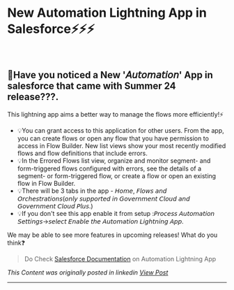 # New Automation Lightning App in Salesforce⚡⚡⚡

&nbsp;  

## 📱Have you noticed a New '𝘈𝘶𝘵𝘰𝘮𝘢𝘵𝘪𝘰𝘯' App in salesforce that came with Summer 24 release???. 


This lightning app aims a better way to manage the flows more efficiently!⚡

- 💡You can grant access to this application for other users. From the app, you can create flows or open any flow that you have permission to access in Flow Builder. New list views show your most recently modified flows and flow definitions that include errors.
- 💡In the Errored Flows list view, organize and monitor segment- and form-triggered flows configured with errors, see the details of a segment- or form-triggered flow, or create a flow or open an existing flow in Flow Builder.
- 💡There will be 3 tabs in the app - 𝘏𝘰𝘮𝘦, 𝘍𝘭𝘰𝘸𝘴 𝘢𝘯𝘥 𝘖𝘳𝘤𝘩𝘦𝘴𝘵𝘳𝘢𝘵𝘪𝘰𝘯𝘴(𝘰𝘯𝘭𝘺 𝘴𝘶𝘱𝘱𝘰𝘳𝘵𝘦𝘥 𝘪𝘯 𝘎𝘰𝘷𝘦𝘳𝘯𝘮𝘦𝘯𝘵 𝘊𝘭𝘰𝘶𝘥 𝘢𝘯𝘥 𝘎𝘰𝘷𝘦𝘳𝘯𝘮𝘦𝘯𝘵 𝘊𝘭𝘰𝘶𝘥 𝘗𝘭𝘶𝘴.) 
- 💡If you don't see this app enable it from setup :𝘗𝘳𝘰𝘤𝘦𝘴𝘴 𝘈𝘶𝘵𝘰𝘮𝘢𝘵𝘪𝘰𝘯 𝘚𝘦𝘵𝘵𝘪𝘯𝘨𝘴->𝘴𝘦𝘭𝘦𝘤𝘵 𝘌𝘯𝘢𝘣𝘭𝘦 𝘵𝘩𝘦 𝘈𝘶𝘵𝘰𝘮𝘢𝘵𝘪𝘰𝘯 𝘓𝘪𝘨𝘩𝘵𝘯𝘪𝘯𝘨 𝘈𝘱𝘱.

We may be able to see more features in upcoming releases! What do you think❓

>Do Check [Salesforce Documentation](https://help.salesforce.com/s/articleView?id=release-notes.rn_automate_flow_builder_automation_lightning_app.htm&release=250&type=5) on Automation Lightning App


*This Content was originally posted in linkedin [View Post](https://www.linkedin.com/posts/vivekvismayam_have-you-noticed-a-new-%F0%9D%98%88%F0%9D%98%B6%F0%9D%98%B5%F0%9D%98%B0%F0%9D%98%AE%F0%9D%98%A2%F0%9D%98%B5%F0%9D%98%AA%F0%9D%98%B0%F0%9D%98%AF-activity-7260280847163875328-OwLd?utm_source=social_share_send&utm_medium=member_desktop_web&rcm=ACoAAA_bVqsB5ZA6FQt9Rk3q8WfamtkMsTNLxRo)*

***
